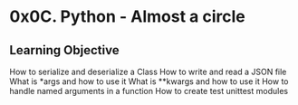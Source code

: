 # 0x0C. Python - Almost a circle

## Learning Objective
How to serialize and deserialize a Class
How to write and read a JSON file
What is *args and how to use it
What is **kwargs and how to use it
How to handle named arguments in a function
How to create test unittest modules